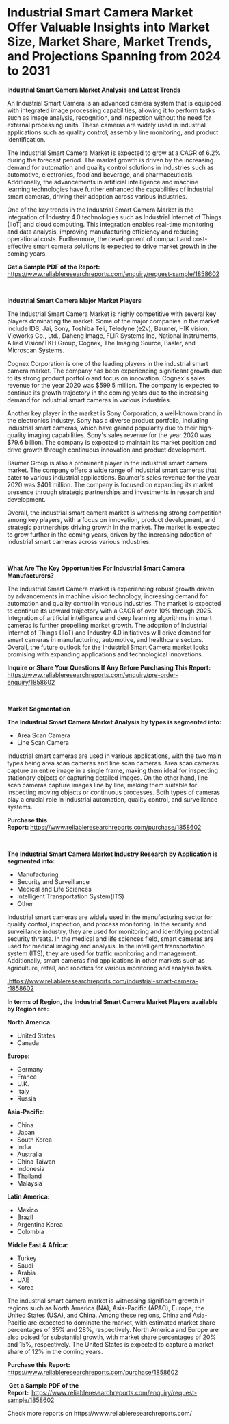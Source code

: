 <p><h1>Industrial Smart Camera Market Offer Valuable Insights into Market Size, Market Share, Market Trends, and Projections Spanning from 2024 to 2031</h1></p><p><strong>Industrial Smart Camera Market Analysis and Latest Trends</strong></p>
<p><p>An Industrial Smart Camera is an advanced camera system that is equipped with integrated image processing capabilities, allowing it to perform tasks such as image analysis, recognition, and inspection without the need for external processing units. These cameras are widely used in industrial applications such as quality control, assembly line monitoring, and product identification.</p><p>The Industrial Smart Camera Market is expected to grow at a CAGR of 6.2% during the forecast period. The market growth is driven by the increasing demand for automation and quality control solutions in industries such as automotive, electronics, food and beverage, and pharmaceuticals. Additionally, the advancements in artificial intelligence and machine learning technologies have further enhanced the capabilities of industrial smart cameras, driving their adoption across various industries.</p><p>One of the key trends in the Industrial Smart Camera Market is the integration of Industry 4.0 technologies such as Industrial Internet of Things (IIoT) and cloud computing. This integration enables real-time monitoring and data analysis, improving manufacturing efficiency and reducing operational costs. Furthermore, the development of compact and cost-effective smart camera solutions is expected to drive market growth in the coming years.</p></p>
<p><strong>Get a Sample PDF of the Report:&nbsp;</strong> <a href="https://www.reliableresearchreports.com/enquiry/request-sample/1858602">https://www.reliableresearchreports.com/enquiry/request-sample/1858602</a></p>
<p>&nbsp;</p>
<p><strong>Industrial Smart Camera Major Market Players</strong></p>
<p><p>The Industrial Smart Camera Market is highly competitive with several key players dominating the market. Some of the major companies in the market include IDS, Jai, Sony, Toshiba Teli, Teledyne (e2v), Baumer, HIK vision, Vieworks Co., Ltd., Daheng Image, FLIR Systems Inc, National Instruments, Allied Vision/TKH Group, Cognex, The Imaging Source, Basler, and Microscan Systems.</p><p>Cognex Corporation is one of the leading players in the industrial smart camera market. The company has been experiencing significant growth due to its strong product portfolio and focus on innovation. Cognex's sales revenue for the year 2020 was $599.5 million. The company is expected to continue its growth trajectory in the coming years due to the increasing demand for industrial smart cameras in various industries.</p><p>Another key player in the market is Sony Corporation, a well-known brand in the electronics industry. Sony has a diverse product portfolio, including industrial smart cameras, which have gained popularity due to their high-quality imaging capabilities. Sony's sales revenue for the year 2020 was $79.6 billion. The company is expected to maintain its market position and drive growth through continuous innovation and product development.</p><p>Baumer Group is also a prominent player in the industrial smart camera market. The company offers a wide range of industrial smart cameras that cater to various industrial applications. Baumer's sales revenue for the year 2020 was $401 million. The company is focused on expanding its market presence through strategic partnerships and investments in research and development.</p><p>Overall, the industrial smart camera market is witnessing strong competition among key players, with a focus on innovation, product development, and strategic partnerships driving growth in the market. The market is expected to grow further in the coming years, driven by the increasing adoption of industrial smart cameras across various industries.</p></p>
<p>&nbsp;</p>
<p><strong>What Are The Key Opportunities For Industrial Smart Camera Manufacturers?</strong></p>
<p><p>The Industrial Smart Camera market is experiencing robust growth driven by advancements in machine vision technology, increasing demand for automation and quality control in various industries. The market is expected to continue its upward trajectory with a CAGR of over 10% through 2025. Integration of artificial intelligence and deep learning algorithms in smart cameras is further propelling market growth. The adoption of Industrial Internet of Things (IIoT) and Industry 4.0 initiatives will drive demand for smart cameras in manufacturing, automotive, and healthcare sectors. Overall, the future outlook for the Industrial Smart Camera market looks promising with expanding applications and technological innovations.</p></p>
<p><strong>Inquire or Share Your Questions If Any Before Purchasing This Report:</strong> <a href="https://www.reliableresearchreports.com/enquiry/pre-order-enquiry/1858602">https://www.reliableresearchreports.com/enquiry/pre-order-enquiry/1858602</a></p>
<p>&nbsp;</p>
<p><strong>Market Segmentation</strong></p>
<p><strong>The Industrial Smart Camera Market Analysis by types is segmented into:</strong></p>
<p><ul><li>Area Scan Camera</li><li>Line Scan Camera</li></ul></p>
<p><p>Industrial smart cameras are used in various applications, with the two main types being area scan cameras and line scan cameras. Area scan cameras capture an entire image in a single frame, making them ideal for inspecting stationary objects or capturing detailed images. On the other hand, line scan cameras capture images line by line, making them suitable for inspecting moving objects or continuous processes. Both types of cameras play a crucial role in industrial automation, quality control, and surveillance systems.</p></p>
<p><strong>Purchase this Report:&nbsp;</strong><a href="https://www.reliableresearchreports.com/purchase/1858602">https://www.reliableresearchreports.com/purchase/1858602</a></p>
<p>&nbsp;</p>
<p><strong>The Industrial Smart Camera Market Industry Research by Application is segmented into:</strong></p>
<p><ul><li>Manufacturing</li><li>Security and Surveillance</li><li>Medical and Life Sciences</li><li>Intelligent Transportation System(ITS)</li><li>Other</li></ul></p>
<p><p>Industrial smart cameras are widely used in the manufacturing sector for quality control, inspection, and process monitoring. In the security and surveillance industry, they are used for monitoring and identifying potential security threats. In the medical and life sciences field, smart cameras are used for medical imaging and analysis. In the intelligent transportation system (ITS), they are used for traffic monitoring and management. Additionally, smart cameras find applications in other markets such as agriculture, retail, and robotics for various monitoring and analysis tasks.</p></p>
<p><a href="https://www.reliableresearchreports.com/industrial-smart-camera-r1858602">&nbsp;https://www.reliableresearchreports.com/industrial-smart-camera-r1858602</a></p>
<p><strong>In terms of Region, the Industrial Smart Camera Market Players available by Region are:</strong></p>
<p>
    <p> <strong> North America: </strong>
        <ul>
            <li>United States</li>
            <li>Canada</li>
        </ul>
        </p> 
    <p> <strong> Europe: </strong>
        <ul>
            <li>Germany</li>
            <li>France</li>
            <li>U.K.</li>
            <li>Italy</li>
            <li>Russia</li>
        </ul>
        </p> 
    <p> <strong> Asia-Pacific: </strong>
        <ul>
            <li>China</li>
            <li>Japan</li>
            <li>South Korea</li>
            <li>India</li>
            <li>Australia</li>
            <li>China Taiwan</li>
            <li>Indonesia</li>
            <li>Thailand</li>
            <li>Malaysia</li>
        </ul>
        </p> 
    <p> <strong> Latin America: </strong>
        <ul>
            <li>Mexico</li>
            <li>Brazil</li>
            <li>Argentina Korea</li>
            <li>Colombia</li>
        </ul>
        </p> 
    <p> <strong> Middle East & Africa: </strong>
        <ul>
            <li>Turkey</li>
            <li>Saudi</li>
            <li>Arabia</li>
            <li>UAE</li>
            <li>Korea</li>
        </ul>
    </p>
    </p>
<p><p>The industrial smart camera market is witnessing significant growth in regions such as North America (NA), Asia-Pacific (APAC), Europe, the United States (USA), and China. Among these regions, China and Asia-Pacific are expected to dominate the market, with estimated market share percentages of 35% and 28%, respectively. North America and Europe are also poised for substantial growth, with market share percentages of 20% and 15%, respectively. The United States is expected to capture a market share of 12% in the coming years.</p></p>
<p><strong>Purchase this Report: </strong><a href="https://www.reliableresearchreports.com/purchase/1858602">https://www.reliableresearchreports.com/purchase/1858602</a></p>
<p>&nbsp;<strong>Get a Sample PDF of the Report:&nbsp;&nbsp;</strong><a href="https://www.reliableresearchreports.com/enquiry/request-sample/1858602">https://www.reliableresearchreports.com/enquiry/request-sample/1858602</a></p>
<p><strong></strong></p>
<p>Check more reports on https://www.reliableresearchreports.com/</p>
